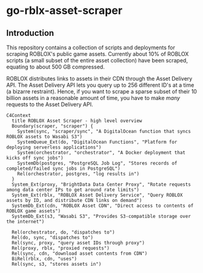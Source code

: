 # go-rblx-asset-scraper

## Introduction

This repository contains a collection of scripts and deployments for scraping ROBLOX's public game assets. Currently about 10% of ROBLOX scripts (a small subset of the entire asset collection) have been scraped, equating to about 500 GB compressed.

ROBLOX distributes links to assets in their CDN through the Asset Delivery API. The Asset Delivery API lets you query up to 256 different ID's at a time (a bizarre restraint). Hence, if you want to scrape a sparse subset of their 10 billion assets in a reasonable amount of time, you have to make _many_ requests to the Asset Delivery API.

```mermaid
C4Context
  title ROBLOX Asset Scraper - high level overview
  Boundary(scraper, "scraper") {
    System(sync, "scraper/sync", "A DigitalOcean function that syncs ROBLOX assets to Wasabi S3")
    SystemQueue_Ext(do, "DigitalOcean Functions", "Platform for deploying serverless applications")
    System(orchestrator, "orchestrator", "A Docker deployment that kicks off sync jobs")
    SystemDb(postgres, "PostgreSQL Job Log", "Stores records of completed/failed sync jobs in PostgreSQL")
    Rel(orchestrator, postgres, "log results in")
  }
  System_Ext(proxy, "BrightData Data Center Proxy", "Rotate requests among data center IPs to get around rate limits")
  System_Ext(rblx, "ROBLOX Asset Delivery Service", "Query ROBLOX assets by ID, and distribute CDN links on demand")
  SystemDb_Ext(cdn, "ROBLOX Asset CDN", "Direct access to contents of ROBLOX game assets")
  SystemDb_Ext(s3, "Wasabi S3", "Provides S3-compatible storage over the internet")

  Rel(orchestrator, do, "dispatches to")
  Rel(do, sync, "dispatches to")
  Rel(sync, proxy, "query asset IDs through proxy")
  Rel(proxy, rblx, "proxied requests")
  Rel(sync, cdn, "download asset contents from CDN")
  BiRel(rblx, cdn, "uses")
  Rel(sync, s3, "stores assets in")
```

